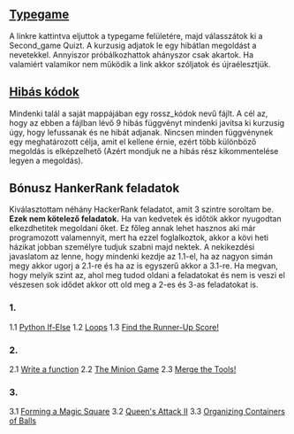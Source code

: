 ## [Typegame](http://rajk.uni-corvinus.hu:5047/)
A linkre kattintva eljuttok a typegame felületére, majd válasszátok ki a Second_game Quizt. A kurzusig adjatok le egy hibátlan megoldást a nevetekkel. Annyiszor próbálkozhattok ahányszor csak akartok. Ha valamiért valamikor nem működik a link akkor szóljatok és újraélesztjük.

## [Hibás kódok](https://github.com/Rajk-Prog1/prog1_2020_fall/tree/master/Members)

Mindenki talál a saját mappájában egy rossz_kódok nevű fájlt. A cél az, hogy az ebben a fájlban lévő 9 hibás függvényt mindenki javítsa ki kurzusig úgy, hogy lefussanak és ne hibát adjanak.
Nincsen minden függvénynek egy meghatározott célja, amit el kellene érnie, ezért több különböző megoldás is elképzelhető (Azért mondjuk ne a hibás rész kikommentelése legyen a megoldás).

## Bónusz HankerRank feladatok

Kiválasztottam néhány HackerRank feladatot, amit 3 szintre soroltam be. **Ezek nem kötelező feladatok.** 
Ha van kedvetek és időtök akkor nyugodtan elkezdhetitek megoldani őket. Ez főleg annak lehet hasznos aki már programozott valamennyit, mert ha ezzel foglalkoztok, akkor a kövi heti házikat jobban személyre tudjuk szabni majd nektek.
A nekikezdési javaslatom az lenne, hogy mindenki kezdje az 1.1-el, ha az nagyon simán megy akkor ugorj a 2.1-re és ha az is egyszerű akkor a 3.1-re.
Ha megvan, hogy melyik szint az, ahol meg tudod oldani a feladatokat és nem is veszi el vészesen sok idődet akkor ott old meg a 2-es és 3-as feladatokat is.

### 1.

1.1 [Python If-Else](https://www.hackerrank.com/challenges/py-if-else/problem)
1.2 [Loops](https://www.hackerrank.com/challenges/python-loops/problem)
1.3 [Find the Runner-Up Score!](https://www.hackerrank.com/challenges/find-second-maximum-number-in-a-list/problem)

### 2.

2.1 [Write a function](https://www.hackerrank.com/challenges/write-a-function/problem)
2.2 [The Minion Game](https://www.hackerrank.com/challenges/the-minion-game/problem)
2.3 [Merge the Tools!](https://www.hackerrank.com/challenges/merge-the-tools/problem)

### 3. 

3.1 [Forming a Magic Square](https://www.hackerrank.com/challenges/magic-square-forming)
3.2 [Queen's Attack II](https://www.hackerrank.com/challenges/queens-attack-2/problem)
3.3 [Organizing Containers of Balls](https://www.hackerrank.com/challenges/organizing-containers-of-balls/problem)
